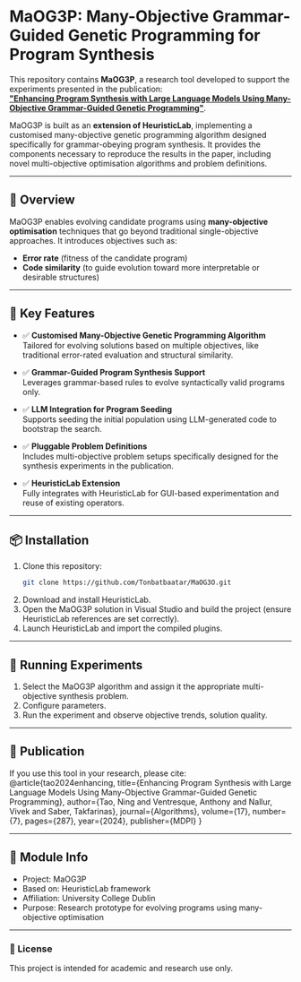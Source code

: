 # MaOG3P: Many-Objective Grammar-Guided Genetic Programming for Program Synthesis

This repository contains **MaOG3P**, a research tool developed to support the experiments presented in the publication:  
**["Enhancing Program Synthesis with Large Language Models Using Many-Objective Grammar-Guided Genetic Programming"](https://doi.org/10.3390/a17070287)**.


MaOG3P is built as an **extension of HeuristicLab**, implementing a customised many-objective genetic programming algorithm designed specifically for grammar-obeying program synthesis. It provides the components necessary to reproduce the results in the paper, including novel multi-objective optimisation algorithms and problem definitions.

---

## 📖 Overview

MaOG3P enables evolving candidate programs using **many-objective optimisation** techniques that go beyond traditional single-objective approaches. It introduces objectives such as:

- **Error rate** (fitness of the candidate program)
- **Code similarity** (to guide evolution toward more interpretable or desirable structures)

---

## 🧠 Key Features

- ✅ **Customised Many-Objective Genetic Programming Algorithm**  
  Tailored for evolving solutions based on multiple objectives, like traditional error-rated evaluation and structural similarity.

- ✅ **Grammar-Guided Program Synthesis Support**  
  Leverages grammar-based rules to evolve syntactically valid programs only.

- ✅ **LLM Integration for Program Seeding**  
  Supports seeding the initial population using LLM-generated code to bootstrap the search.

- ✅ **Pluggable Problem Definitions**  
  Includes multi-objective problem setups specifically designed for the synthesis experiments in the publication.

- ✅ **HeuristicLab Extension**  
  Fully integrates with HeuristicLab for GUI-based experimentation and reuse of existing operators.

---

## 📦 Installation

1. Clone this repository:
   ```bash
   git clone https://github.com/Tonbatbaatar/MaOG3O.git
2. Download and install HeuristicLab.
3. Open the MaOG3P solution in Visual Studio and build the project (ensure HeuristicLab references are set correctly).
4. Launch HeuristicLab and import the compiled plugins.

---

## 🚀 Running Experiments
1. Select the MaOG3P algorithm and assign it the appropriate multi-objective synthesis problem.
2. Configure parameters.
3. Run the experiment and observe objective trends, solution quality.

---

## 📄 Publication
If you use this tool in your research, please cite:
@article{tao2024enhancing,
  title={Enhancing Program Synthesis with Large Language Models Using Many-Objective Grammar-Guided Genetic Programming},
  author={Tao, Ning and Ventresque, Anthony and Nallur, Vivek and Saber, Takfarinas},
  journal={Algorithms},
  volume={17},
  number={7},
  pages={287},
  year={2024},
  publisher={MDPI}
}

---

## 🧪 Module Info
- Project: MaOG3P
- Based on: HeuristicLab framework
- Affiliation: University College Dublin
- Purpose: Research prototype for evolving programs using many-objective optimisation

---

### 🤝 License
This project is intended for academic and research use only.
